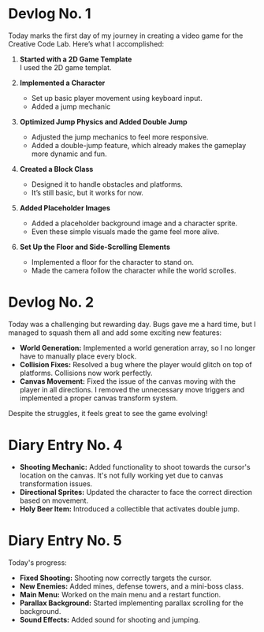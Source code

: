 # Devlog No. 1

Today marks the first day of my journey in creating a video game for the Creative Code Lab. Here’s what I accomplished:

1. **Started with a 2D Game Template**  
   I used the 2D game templat.

2. **Implemented a Character**  
   - Set up basic player movement using keyboard input.  
   - Added a jump mechanic
  
3. **Optimized Jump Physics and Added Double Jump**  
   - Adjusted the jump mechanics to feel more responsive.  
   - Added a double-jump feature, which already makes the gameplay more dynamic and fun.

4. **Created a Block Class**  
   - Designed it to handle obstacles and platforms.  
   - It’s still basic, but it works for now.  

5. **Added Placeholder Images**  
   - Added a placeholder background image and a character sprite.  
   - Even these simple visuals made the game feel more alive.  

6. **Set Up the Floor and Side-Scrolling Elements**  
   - Implemented a floor for the character to stand on.  
   - Made the camera follow the character while the world scrolles.  

# Devlog No. 2

Today was a challenging but rewarding day. Bugs gave me a hard time, but I managed to squash them all and add some exciting new features:  

- **World Generation:** Implemented a world generation array, so I no longer have to manually place every block.  
- **Collision Fixes:** Resolved a bug where the player would glitch on top of platforms. Collisions now work perfectly.  
- **Canvas Movement:** Fixed the issue of the canvas moving with the player in all directions. I removed the unnecessary move triggers and implemented a proper canvas transform system.  

Despite the struggles, it feels great to see the game evolving!  

# Diary Entry No. 4  

- **Shooting Mechanic:** Added functionality to shoot towards the cursor's location on the canvas. It's not fully working yet due to canvas transformation issues.  
- **Directional Sprites:** Updated the character to face the correct direction based on movement.  
- **Holy Beer Item:** Introduced a collectible that activates double jump.  

# Diary Entry No. 5  

Today's progress:  

- **Fixed Shooting:** Shooting now correctly targets the cursor.  
- **New Enemies:** Added mines, defense towers, and a mini-boss class.  
- **Main Menu:** Worked on the main menu and a restart function.  
- **Parallax Background:** Started implementing parallax scrolling for the background.  
- **Sound Effects:** Added sound for shooting and jumping.  